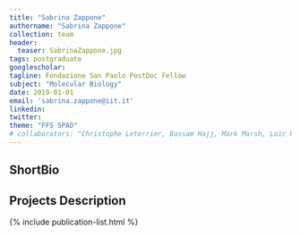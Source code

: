 ```yaml
---
title: "Sabrina Zappone"
authorname: "Sabrina Zappone"
collection: team
header:
  teaser: SabrinaZappone.jpg
tags: postgraduate
googlescholar:
tagline: Fondazione San Paolo PostDoc Fellow
subject: "Molecular Biology"
date: 2019-01-01
email: 'sabrina.zappone@iit.it'
linkedin:
twitter: 
theme: "FFS SPAD"
# collaborators: "Christophe Leterrier, Bassam Hajj, Mark Marsh, Loïc Royer, Joe Grove"
---
```


<h2>ShortBio</h2>

<h2>Projects Description</h2>

<!--{% include author-research-themes.html %}--->
<!--{% include team-member-collaborators.html %}--->
{% include publication-list.html %}

